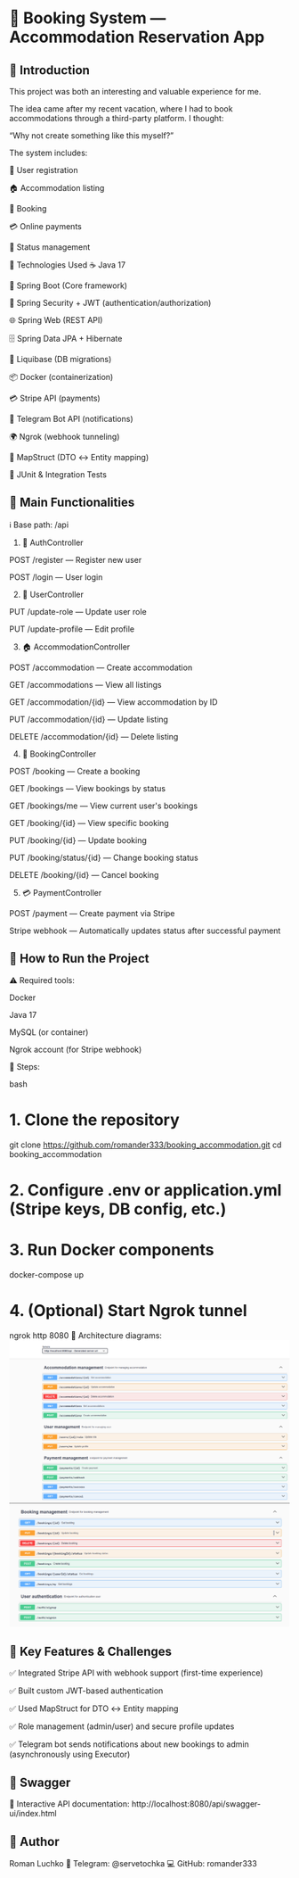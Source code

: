 # 🏡 Booking System — Accommodation Reservation App
## 🔹 Introduction
This project was both an interesting and valuable experience for me.

The idea came after my recent vacation, where I had to book accommodations through a third-party platform. I thought:

“Why not create something like this myself?”

The system includes:

👤 User registration

🏠 Accommodation listing

📅 Booking

💳 Online payments

🔄 Status management

🔹 Technologies Used
☕ Java 17

🚀 Spring Boot (Core framework)

🔐 Spring Security + JWT (authentication/authorization)

🌐 Spring Web (REST API)

🗄 Spring Data JPA + Hibernate

🔄 Liquibase (DB migrations)

📦 Docker (containerization)

💳 Stripe API (payments)

🤖 Telegram Bot API (notifications)

🌍 Ngrok (webhook tunneling)

🔄 MapStruct (DTO ↔ Entity mapping)

🧪 JUnit & Integration Tests


## 🔹 Main Functionalities
ℹ️ Base path: /api

1. 🔐 AuthController

POST /register — Register new user

POST /login — User login

2. 👤 UserController

PUT /update-role — Update user role

PUT /update-profile — Edit profile

3. 🏠 AccommodationController

POST /accommodation — Create accommodation

GET /accommodations — View all listings

GET /accommodation/{id} — View accommodation by ID

PUT /accommodation/{id} — Update listing

DELETE /accommodation/{id} — Delete listing

4. 📅 BookingController

POST /booking — Create a booking

GET /bookings — View bookings by status

GET /bookings/me — View current user's bookings

GET /booking/{id} — View specific booking

PUT /booking/{id} — Update booking

PUT /booking/status/{id} — Change booking status

DELETE /booking/{id} — Cancel booking

5. 💳 PaymentController

POST /payment — Create payment via Stripe

Stripe webhook — Automatically updates status after successful payment

## 🔹 How to Run the Project
⚠ Required tools:

Docker

Java 17

MySQL (or container)

Ngrok account (for Stripe webhook)

🔧 Steps:

bash
# 1. Clone the repository
git clone https://github.com/romander333/booking_accommodation.git
cd booking_accommodation

# 2. Configure .env or application.yml (Stripe keys, DB config, etc.)

# 3. Run Docker components
docker-compose up

# 4. (Optional) Start Ngrok tunnel
ngrok http 8080
📌 Architecture diagrams:
![Architecture Diagram](images/first-architecture-diagram.png)
![Architecture Diagram](images/second-architecture-diagram.png)

## 🔹 Key Features & Challenges
✅ Integrated Stripe API with webhook support (first-time experience)

✅ Built custom JWT-based authentication

✅ Used MapStruct for DTO ↔ Entity mapping

✅ Role management (admin/user) and secure profile updates

✅ Telegram bot sends notifications about new bookings to admin (asynchronously using Executor)

## 🔹 Swagger
📄 Interactive API documentation:
http://localhost:8080/api/swagger-ui/index.html

## 🔹 Author
Roman Luchko
📱 Telegram: @servetochka
💻 GitHub: romander333
